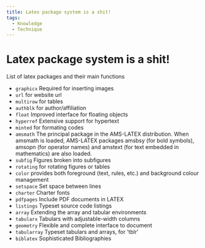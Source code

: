```yaml
---
title: Latex package system is a shit!
tags:
  - Knowledge
  - Technique
---
```


# Latex package system is a shit!



List of latex packages and their main functions

- `graphicx` Required for inserting images
- `url` for website url
- `multirow` for tables
- `authblk` for author/affiliation
- `float` Improved interface for floating objects
- `hyperref` Extensive support for hypertext
- `minted` for formating codes
- `amsmath` The principal package in the AMS-LATEX distribution. When amsmath is loaded, AMS-LATEX packages amsbsy (for bold symbols), amsopn (for operator names) and amstext (for text embedded in mathematics) are also loaded.
- `subfig` Figures broken into subfigures
- `rotating` for rotating figures or tables
- `color` provides both foreground (text, rules, etc.) and background colour management
- `setspace` Set space between lines
- `charter` Charter fonts
- `pdfpages` Include PDF documents in LATEX
- `listings` Typeset source code listings
- `array` Extending the array and tabular environments
- `tabularx` Tabulars with adjustable-width columns
- `geometry` Flexible and complete interface to document
- `tabularray` Typeset tabulars and arrays, for 'tblr'
- `biblatex` Sophisticated Bibliographies